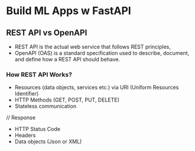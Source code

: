# Build ML Apps w FastAPI

## REST API vs OpenAPI
- REST API is the actual web service that follows REST principles, 
- OpenAPI (OAS) is a standard specification used to describe, document, and define how a REST API should behave.

### How REST API Works?
- Resources (data objects, services etc.) via URI (Uniform Resources Identifier)
- HTTP Methods (GET, POST, PUT, DELETE)
- Stateless communication

// Response
- HTTP Status Code
- Headers
- Data objects (Json or XML)
